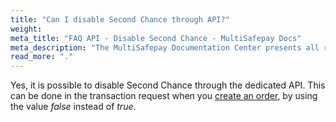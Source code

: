 ```yaml
---
title: "Can I disable Second Chance through API?"
weight:
meta_title: "FAQ API - Disable Second Chance - MultiSafepay Docs"
meta_description: "The MultiSafepay Documentation Center presents all relevant information about our Plugins and API. You can also find support pages for Payment Methods, Tools and General Questions as well as the contact details of our Support and Integration Teams."
read_more: "."
---
```


Yes, it is possible to disable Second Chance through the dedicated API. This can be done in the transaction request when you [create an order](/api/#create-an-order), by using the value _false_ instead of _true_.